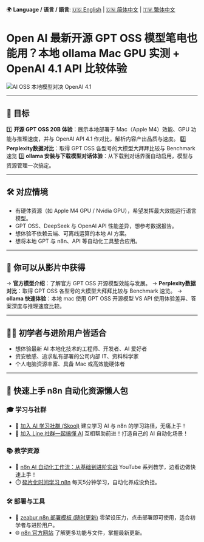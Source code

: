 🌍 **Language / 语言 / 語言**: [🇺🇸 English](./readme-en.md) | [🇨🇳 简体中文](./readme-cn.md) | [🇹🇼 繁体中文](./readme.md)

# Open AI 最新开源 GPT OSS 模型笔电也能用？本地 ollama Mac GPU 实测 + OpenAI 4.1 API 比较体验

![AI OSS 本地模型对决 OpenAI 4.1](https://github.com/qwedsazxc78/ai-automation-n8n/blob/main/n8n/38-openai-oss-model/cover.png?raw=true)

---

## 🎯 目标

1️⃣ **开源 GPT OSS 20B 体验**：展示本地部署于 Mac（Apple M4）效能、GPU 功能与推理速度，并与 OpenAI API 4.1 作对比，解析内容产出品质与速度。
2️⃣ **Perplexity数据对比**：取得 GPT OSS 各型号的大模型大拜拜比较与 Benchmark 速览
3️⃣ **ollama 安装与下载模型对话体验**：从下载到对话界面自动启用，模型与资源管理一次搞定。

---

## 🛠️ 对应情境

* 有硬体资源（如 Apple M4 GPU / Nvidia GPU），希望发挥最大效能运行语言模型。
* GPT OSS、DeepSeek 与 OpenAI API 性能差异，想参考数据报告。
* 想体验不依赖云端、可离线运算的本地 AI 方案。
* 想将本地 GPT 与 n8n、API 等自动化工具整合应用。

---

## 🎥 你可以从影片中获得

→ **官方模型介绍**：了解官方 GPT OSS 开源模型效能与发展。
→ **Perplexity数据对比**：取得 GPT OSS 各型号的大模型大拜拜比较与 Benchmark 速览。
→ **ollama 快速体验**：本地 mac 使用 GPT OSS 开源模型 VS API 使用体验差异、答案深度与推理速度比较。

---

## 👨‍💻 初学者与进阶用户皆适合

* 想体验最新 AI 本地化技术的工程师、开发者、AI 爱好者
* 资安敏感、追求私有部署的公司内部 IT、资料科学家
* 个人电脑资源丰富、具备 Mac 或高效能硬体者

---

## 🚀 快速上手 n8n 自动化资源懒人包

### 🎓 学习与社群

* 🔗 [加入 AI 学习社群 (Skool)](https://www.skool.com/ai-brain-alex/about?ref=5dde9b20e8e7432aa9a01df6e89685f4)
  建立学习 AI 与 n8n 的学习路径，无痛上手！
* 🔗 [加入 Line 社群一起搞懂 AI](https://line.me/ti/g2/ZypIgLSzVPweRBgBqKvaRU10WEmnotuZOr7Lpg)
  互相帮助前进！打造自己的 AI 自动化场景！

### 📚 教学资源

* 🎥 [n8n AI 自动化工作流：从基础到进阶实战](https://youtube.com/playlist?list=PLUf88uk7T54I83MBdbuXgUuA8rVklF4FA&si=wHsQw8YJu-erSdLd)
  YouTube 系列教学，边看边做快速上手！
* ⏱️ [碎片化时间学习 n8n](https://youtube.com/playlist?list=PLUf88uk7T54Iv6LV2NFgdTghaX2cPhtgH&si=G3gj2qn179ZFUqAZ)
  每天5分钟学习，自动化养成没负担。

### 🛠️ 部署与工具

* 🧩 [zeabur n8n 部署模板 (随时更新)](https://zeabur.com/zh-TW/templates/0TUVZ7?referralDesktop=qwedsazxc78)
  零架设压力，点击部署即可使用，适合初学者与进阶用户。
* 🌐 [n8n 官方网站](https://n8n.io/)
  了解更多功能与文件，掌握最新更新。